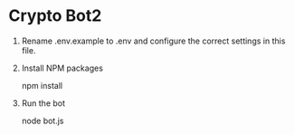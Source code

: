 # Crypto Bot2


1. Rename .env.example to .env and configure the correct settings in this file.

2. Install NPM packages

    npm install

3. Run the bot

    node bot.js

